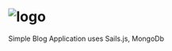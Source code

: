 ![logo](https://cloud.githubusercontent.com/assets/1684999/3682049/833254d0-12c3-11e4-8be8-b834685e761b.png)
=======

Simple Blog Application uses Sails.js, MongoDb

